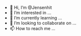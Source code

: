 - 👋 Hi, I’m @Jensenhit
- 👀 I’m interested in ...
- 🌱 I’m currently learning ...
- 💞️ I’m looking to collaborate on ...
- 📫 How to reach me ...

<!---
Jensenhit/Jensenhit is a ✨ special ✨ repository because its `README.md` (this file) appears on your GitHub profile.
You can click the Preview link to take a look at your changes.
--->
